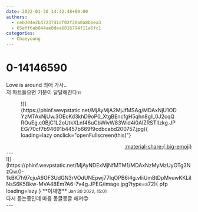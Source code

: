 ```yaml
---
date: 2022-01-30 14:42:48+09:00
authors:
  - ceb304e2b4723741df02f20a0a8bbea3
  - 65eff6ab044ae8dea6816794f11a6fc1
categories:
  - Chaeyoung
---
```


# 0-14146590

<div class="post-container" markdown="1">
<div class="content-container md-sidebar__scrollwrap" markdown="1">

Love is around 최애 가사..<br>저 파트들으면 기분이 달달해진다ㅠ
<figure markdown="1">
![](https://phinf.wevpstatic.net/MjAyMjA2MjJfMSAg/MDAxNjU1ODYzMTAxNjUw.3OEcKd3khD9oP0_XtgBEncfgH5qhn8glL0J2cqQROuEg.c0BjC1L2oUtkXLnf46uCbWivW83Wid4i0AlZRSTIlzkg.JPEG/70cf7b94691b4457b669f9cdbcabd200757.jpg){ loading=lazy onclick="openFullscreen(this)"}
</figure>


</div>
</div>

<div style="text-align: right;" markdown="1">
<a href="https://weverse.io/fromis9/fanpost/0-14146590" style="text-align: right;">:material-share:{.big-emoji}</a>
</div>
---

<div class="comments-container md-sidebar__scrollwrap" markdown="1">
<div class="comment" markdown="1">
<div class='id-container' markdown="1">
![](https://phinf.wevpstatic.net/MjAyNDExMjNfMTM1/MDAxNzMyMzUyOTg3NzQw.0-1kBK7h97cjuA6OF3UdGN3rVOdUNEpwj77IqOPB6i4g.vliiUmBtDpMvuwKKLiINsS6K5Bkw-MVA48Em7A6-7v4g.JPEG/image.jpg?type=s72){ pfp loading=lazy }
**<span class="artist">이채영</span>** <small>Jan 30 2022, 15:01</small><br>
</div>
<div class='comment-body' markdown="1">
다시 듣는중인데 마음 몽글몽글 해져😊
</div>
</div>
</div>
---
